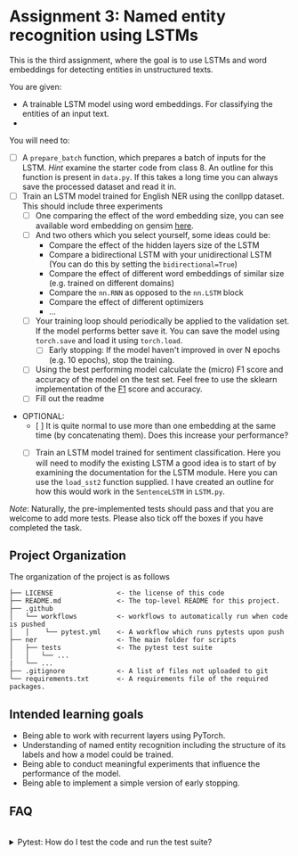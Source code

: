 

# Assignment 3: Named entity recognition using LSTMs
This is the third assignment, where the goal is to use LSTMs and word embeddings for detecting entities in unstructured texts.


You are given:
- A trainable LSTM model using word embeddings. For classifying the entities of an input text.
- 

You will need to:

- [ ] A `prepare_batch` function, which prepares a batch of inputs for the LSTM. *Hint* examine the starter code from class 8. An outline for this function is present in `data.py`. If this takes a long time you can always save the processed dataset and read it in.
- [ ] Train an LSTM model trained for English NER using the conllpp dataset. This should include three experiments
  - [ ] One comparing the effect of the word embedding size, you can see available word embedding on gensim [here](https://github.com/RaRe-Technologies/gensim-data).
  - [ ] And two others which you select yourself, some ideas could be:
    - Compare the effect of the hidden layers size of the LSTM
    - Compare a bidirectional LSTM with your unidirectional LSTM (You can do this by setting the `bidirectional=True`)
    - Compare the effect of different word embeddings of similar size (e.g. trained on different domains)
    - Compare the `nn.RNN` as opposed to the `nn.LSTM` block
    - Compare the effect of different optimizers
    - ...
  - [ ] Your training loop should periodically be applied to the validation set. If the model performs better save it. You can save the model using `torch.save` and load it using `torch.load`.
    - [ ] Early stopping: If the model haven't improved in over N epochs (e.g. 10 epochs), stop the training. 
  - [ ] Using the best performing model calculate the (micro) F1 score and accuracy of the model on the test set. Feel free to use the sklearn implementation of the [F1](https://scikit-learn.org/stable/modules/generated/sklearn.metrics.f1_score.html) score and accuracy.
  - [ ] Fill out the readme
- OPTIONAL:
  - [ ] It is quite normal to use more than one embedding at the same time (by concatenating them). Does this increase your performance?
  - [ ] Train an LSTM model trained for sentiment classification. Here you will need to modify the existing LSTM a good idea is to start of by examining the documentation for the LSTM module. Here you can use the `load_sst2` function supplied. I have created an outline for how this would work in the `SentenceLSTM` in `LSTM.py`.


*Note*: Naturally, the pre-implemented tests should pass and that you are welcome to add more tests. Please also tick off the boxes if you have completed the task.


## Project Organization
The organization of the project is as follows

```
├── LICENSE                <- the license of this code
├── README.md              <- The top-level README for this project.
├── .github            
│   └── workflows          <- workflows to automatically run when code is pushed
│   │    └── pytest.yml    <- A workflow which runs pytests upon push
├── ner                    <- The main folder for scripts
│   ├── tests              <- The pytest test suite
│   │   └── ...
|   └── ...
├── .gitignore             <- A list of files not uploaded to git
└── requirements.txt       <- A requirements file of the required packages.
```


## Intended learning goals
- Being able to work with recurrent layers using PyTorch.
- Understanding of named entity recognition including the structure of its labels and how a model could be trained.
- Being able to conduct meaningful experiments that influence the performance of the model.
- Being able to implement a simple version of early stopping.


## FAQ

<br /> 

<details>
  <summary> Pytest: How do I test the code and run the test suite?</summary>

To run the test suite (pytests) you will need to install the required dependencies. This can be done using 


```
pip install -r requirements.txt
pip install pytest

python -m pytest
```

which will run all the test in the `tests` folder.

Specific tests can be run using:

```
python -m pytest path/to/test_script.py
```

**VS Code**
You can also run your test directly in VS Code. See the guide on the [pytest integration](https://code.visualstudio.com/docs/python/testing) here.

**Code Coverage**
If you want to check code coverage you can run the following:
```
pip install pytest-cov

python -m pytest --cov=.
```



</details>


<br /> 
